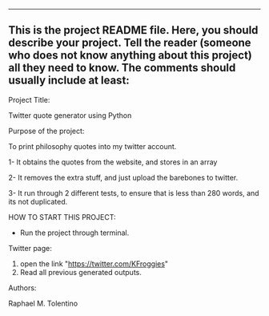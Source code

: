 ------------------------------------------------------------------------
This is the project README file. Here, you should describe your project.
Tell the reader (someone who does not know anything about this project)
all they need to know. The comments should usually include at least:
------------------------------------------------------------------------

Project Title: 

Twitter quote generator using Python

Purpose of the project:

To print philosophy quotes into my twitter account. 

1- It obtains the quotes from the website, and stores in an array

2- It removes the extra stuff, and just upload the barebones to twitter.

3- It run through 2 different tests, to ensure that is less than 280 words, and its not duplicated.


HOW TO START THIS PROJECT:

- Run the project through terminal.

Twitter page:

1. open the link "https://twitter.com/KFroggies"
2. Read all previous generated outputs.


Authors:

Raphael M. Tolentino
